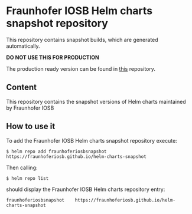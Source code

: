 # Fraunhofer IOSB Helm charts snapshot repository

This repository contains snapshot builds, which are generated automatically.

**DO NOT USE THIS FOR PRODUCTION**

The production ready version can be found in [this](https://fraunhoferiosb.github.io/helm-charts/) repository.

## Content
This repository contains the snapshot versions of Helm charts maintained by Fraunhofer IOSB

## How to use it

To add the Fraunhofer IOSB Helm charts snapshot repository execute:

```
$ helm repo add fraunhoferiosbsnapshot https://fraunhoferiosb.github.io/helm-charts-snapshot
```

Then calling:
```
$ helm repo list
```
should display the Fraunhofer IOSB Helm charts repository entry:
```
fraunhoferiosbsnapshot    https://fraunhoferiosb.github.io/helm-charts-snapshot
```
